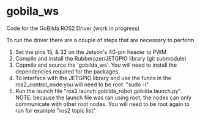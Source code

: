 # gobila_ws
Code for the GoBilda ROS2 Driver (work in progress)

To run the driver there are a couple of steps that are necessary to perform

1) Set the pins 15, & 32 on the Jetson's 40-pin header to PWM
2) Compile and install the Rubberazer/JETGPIO library (git submodule)
3) Copmile and source the 'gobilda_ws'. You will need to install the dependencies required for the packages.
4) To interface with the JETGPIO library and use the funcs in the ros2_control_node you will need to be root. "sudo -i"
5) Run the launch file "ros2 launch gobilda_robot gobilda.launch.py". NOTE: because the launch file was ran using root, the nodes can only communicate with other root nodes. You will need to be root again to run for example "ros2 topic list"
